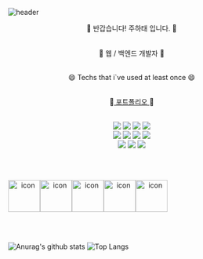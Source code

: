 ![header](https://capsule-render.vercel.app/api?type=Waving&color=auto&height=150&section=header&textHatae-Ju&fontSize=90&animation=twinkling)


<p align="center">👋 반갑습니다! 주하태 입니다. 👋 </br></br> </p>
<p align="center">🌱 웹 / 백엔드 개발자 🌱 </br></br> </p>
<p></p>
<p align="center">😄 Techs that i`ve used at least once 😄 </br></br> </p>

<p align="center">🎨<a href=""> 포트폴리오 </a>🎨</br></br> </p>

<div align="center">
<img src="https://img.shields.io/badge/JAVA-007396?style=for-the-badge&logo=java&logoColor=white">
<img src="https://img.shields.io/badge/MySQL-4479A1?style=for-the-badge&logo=MySQL&logoColor=white">
<img src="https://img.shields.io/badge/Eclipse-2C2255?style=for-the-badge&logo=Eclipse%20IDE&logoColor=white">
<img src="https://img.shields.io/badge/github-181717?style=for-the-badge&logo=github&logoColor=white">
</div>
<div align="center">
<img src="https://img.shields.io/badge/spring-6DB33F?style=for-the-badge&logo=spring&logoColor=white">
<img src="https://img.shields.io/badge/springboot-6DB33F?style=for-the-badge&logo=springboot&logoColor=white">
<img src="https://img.shields.io/badge/javaScript-F7DF1E?style=for-the-badge&logo=javaScript&logoColor=white">
<img src="https://img.shields.io/badge/gradle-02303A?style=for-the-badge&logo=gradle&logoColor=white">
</div>
<div align="center">
<img src="https://img.shields.io/badge/HTML5-E34F26?style=for-the-badge&logo=HTML5&logoColor=white">
<img src="https://img.shields.io/badge/CSS3-1572B6?style=for-the-badge&logo=CSS3&logoColor=white">
<img src="https://img.shields.io/badge/intellijidea-1572B6?style=for-the-badge&logo=intellijidea&logoColor=white">

</div>
<div align="center">
</div>


</br></br>

<div align="center" style="display: flex; align-items: flex-start;" >  
<img src="https://techstack-generator.vercel.app/java-icon.svg" alt="icon" width="65" height="65" />
<img src="https://techstack-generator.vercel.app/mysql-icon.svg" alt="icon" width="65" height="65" />
<img src="https://techstack-generator.vercel.app/github-icon.svg" alt="icon" width="65" height="65" />
<img src="https://techstack-generator.vercel.app/restapi-icon.svg" alt="icon" width="65" height="65" />
<img src="https://techstack-generator.vercel.app/js-icon.svg" alt="icon" width="65" height="65" />
</div>

</br></br>

![Anurag's github stats](https://github-readme-stats.vercel.app/api?username=jyk7813&show_icons=true&theme=tokyonight)
![Top Langs](https://github-readme-stats.vercel.app/api/top-langs/?username=jyk7813&layout=compact&theme=tokyonight)
